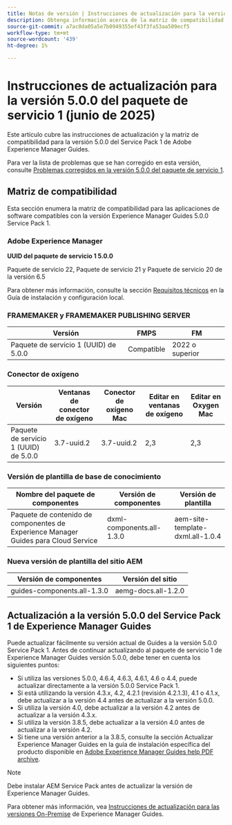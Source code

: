 ```yaml
---
title: Notas de versión | Instrucciones de actualización para la versión Adobe Experience Manager Guides 5.0.0 Service Pack 1
description: Obtenga información acerca de la matriz de compatibilidad y cómo actualizar a la versión 5.0.0 del Service Pack 1 de Adobe Experience Manager Guides.
source-git-commit: a7ac0da05a5e7b0949355ef43f3fa53aa509ecf5
workflow-type: tm+mt
source-wordcount: '439'
ht-degree: 1%

---
```


# Instrucciones de actualización para la versión 5.0.0 del paquete de servicio 1 (junio de 2025)

Este artículo cubre las instrucciones de actualización y la matriz de compatibilidad para la versión 5.0.0 del Service Pack 1 de Adobe Experience Manager Guides.

Para ver la lista de problemas que se han corregido en esta versión, consulte [Problemas corregidos en la versión 5.0.0 del paquete de servicio 1](../release-info/fixed-issues-5-0-0-sp1.md).

## Matriz de compatibilidad

Esta sección enumera la matriz de compatibilidad para las aplicaciones de software compatibles con la versión Experience Manager Guides 5.0.0 Service Pack 1.

### Adobe Experience Manager

**UUID del paquete de servicio 1 5.0.0**

Paquete de servicio 22, Paquete de servicio 21 y Paquete de servicio 20 de la versión 6.5

Para obtener más información, consulte la sección [Requisitos técnicos](../install-guide/download-install-technical-requirements.md) en la Guía de instalación y configuración local.

### FRAMEMAKER y FRAMEMAKER PUBLISHING SERVER

| Versión | FMPS | FM |
| --- | --- | --- |
| Paquete de servicio 1 (UUID) de 5.0.0 | Compatible | 2022 o superior |

### Conector de oxígeno

| Versión | Ventanas de conector de oxígeno | Conector de oxígeno Mac | Editar en ventanas de oxígeno | Editar en Oxygen Mac |
| --- | --- | --- |--- |--- |
| Paquete de servicio 1 (UUID) de 5.0.0 | 3.7-uuid.2 | 3.7-uuid.2 | 2,3 | 2,3 |

### Versión de plantilla de base de conocimiento

| Nombre del paquete de componentes | Versión de componentes | Versión de plantilla |
|---|---|---|
| Paquete de contenido de componentes de Experience Manager Guides para Cloud Service | dxml-components.all-1.3.0 | aem-site-template-dxml.all-1.0.4 |

### Nueva versión de plantilla del sitio AEM


| Versión de componentes | Versión del sitio |
|---|---|
| guides-components.all-1.3.0 | aemg-docs.all-1.2.0 |


## Actualización a la versión 5.0.0 del Service Pack 1 de Experience Manager Guides

Puede actualizar fácilmente su versión actual de Guides a la versión 5.0.0 Service Pack 1. Antes de continuar actualizando al paquete de servicio 1 de Experience Manager Guides versión 5.0.0, debe tener en cuenta los siguientes puntos:

- Si utiliza las versiones 5.0.0, 4.6.4, 4.6.3, 4.6.1, 4.6 o 4.4, puede actualizar directamente a la versión 5.0.0 Service Pack 1.
- Si está utilizando la versión 4.3.x, 4.2, 4.2.1 (revisión 4.2.1.3), 4.1 o 4.1.x, debe actualizar a la versión 4.4 antes de actualizar a la versión 5.0.0.
- Si utiliza la versión 4.0, debe actualizar a la versión 4.2 antes de actualizar a la versión 4.3.x.
- Si utiliza la versión 3.8.5, debe actualizar a la versión 4.0 antes de actualizar a la versión 4.2.
- Si tiene una versión anterior a la 3.8.5, consulte la sección Actualizar Experience Manager Guides en la guía de instalación específica del producto disponible en [Adobe Experience Manager Guides help PDF archive](https://helpx.adobe.com/xml-documentation-for-experience-manager/archive.html).

>[!NOTE]
>
>Debe instalar AEM Service Pack antes de actualizar la versión de Experience Manager Guides.

Para obtener más información, vea [Instrucciones de actualización para las versiones On-Premise](../install-guide/upgrade-xml-documentation.md) de Experience Manager Guides.

